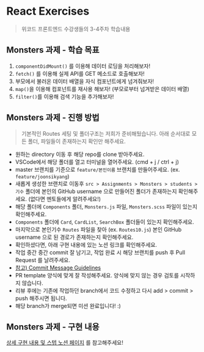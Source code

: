 # React Exercises

> 위코드 프론트엔드 수강생들의 3-4주차 학습내용

## Monsters 과제 - 학습 목표

1. `componentDidMount()` 를 이용해 데이터 로딩을 처리해보자!
2. `fetch()` 를 이용해 실제 API를 GET 메소드로 호출해보자!
3. 부모에서 불러온 데이터 배열을 자식 컴포넌트에게 넘겨줘보자!
4. `map()`을 이용해 컴포넌트를 재사용 해보자! (부모로부터 넘겨받은 데이터 배열)
5. `filter()`를 이용해 검색 기능을 추가해보자!

## Monsters 과제 - 진행 방법

> 기본적인 Routes 세팅 및 폴더구조는 저희가 준비해뒀습니다. 아래 순서대로 모든 폴더, 파일들이 존재하는지 확인만 해주세요.

- 원하는 directory 이동 후 해당 repo를 clone 받아주세요.
- VSCode에서 해당 폴더를 열고 터미널을 열어주세요. (cmd + j / ctrl + j)
- master 브랜치를 기준으로 `feature/본인이름` 브랜치를 만들어주세요. (ex. `feature/joonsikyang`)
- 새롭게 생성한 브랜치로 이동후 `src > Assignments > Monsters > students > 기수` 폴더에 본인의 GitHub username 으로 만들어진 폴더가 존재하는지 확인해주세요. (없다면 멘토들에게 알려주세요!)
- 해당 폴더에 `Components` 폴더, `Monsters.js` 파일, `Monsters.scss` 파일이 있는지 확인해주세요.
- `Components` 폴더에 `Card`, `CardList`, `SearchBox` 폴더들이 있는지 확인해주세요.
- 마지막으로 본인기수 `Routes` 파일을 찾아 (ex. `Routes10.js`) 본인 GitHub username 으로 된 경로가 존재하는지 확인해주세요.
- 확인하셨다면, 아래 구현 내용에 있는 노션 링크를 확인해주세요.
- 작업 중간 중간 commit 잘 남기고, 작업 완료 시 해당 브랜치를 push 후 Pull Request 를 날려주세요.
- [참고) Commit Message Guidelines](https://www.notion.so/wecode/Commit-Message-Guidelines-8ca8fac8178943e78ddcfb48f47ba973)
- PR template 양식에 맞게 잘 작성해주세요. 양식에 맞지 않는 경우 검토를 시작하지 않습니다.
- 리뷰 후에는 기존에 작업하던 branch에서 코드 수정하고 다시 add > commit > push 해주시면 됩니다.
- 해당 branch가 merge되면 미션 완료입니다! :)

## Monsters 과제 - 구현 내용

[상세 구현 내용 및 스텝 노션 페이지](https://www.notion.so/wecode/React-Monsters-6affe2d58ae24e78a09e05590b232aab) 를 참고해주세요!
